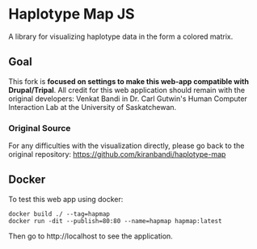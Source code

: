 # Haplotype Map JS
A library for visualizing haplotype data in the form a colored matrix.

## Goal

This fork is **focused on settings to make this web-app compatible with Drupal/Tripal**. All credit for this web application should remain with the original developers: Venkat Bandi in Dr. Carl Gutwin's Human Computer Interaction Lab at the University of Saskatchewan.

### Original Source

For any difficulties with the visualization directly, please go back to the original repository: https://github.com/kiranbandi/haplotype-map

## Docker

To test this web app using docker:

```
docker build ./ --tag=hapmap
docker run -dit --publish=80:80 --name=hapmap hapmap:latest
```

Then go to http://localhost to see the application.
